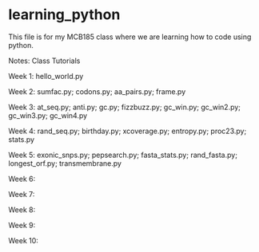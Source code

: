 # learning_python
This file is for my MCB185 class where we are learning how to code using python.

Notes: Class Tutorials

Week 1: hello_world.py

Week 2: sumfac.py; codons.py; aa_pairs.py; frame.py

Week 3: at_seq.py; anti.py; gc.py; fizzbuzz.py; gc_win.py; gc_win2.py; gc_win3.py; gc_win4.py

Week 4: rand_seq.py; birthday.py; xcoverage.py; entropy.py; proc23.py; stats.py

Week 5: exonic_snps.py; pepsearch.py; fasta_stats.py; rand_fasta.py; longest_orf.py; transmembrane.py

Week 6:

Week 7:

Week 8:

Week 9:

Week 10:
